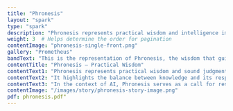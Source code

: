 ```yaml
---
title: "Phronesis"
layout: "spark"
type: "spark"
description: "Phronesis represents practical wisdom and intelligence imparted to humans."
weight: 3  # Helps determine the order for pagination
contentImage: "phronesis-single-front.png"
gallery: "Prometheus"
bandText: "This is the representation of Phronesis, the wisdom that guides human actions."
contentTitle: "Phronesis – Practical Wisdom"
contentText1: "Phronesis represents practical wisdom and sound judgment, an essential aspect of Prometheus’s character in gifting fire to humanity."
contentText2: "It highlights the balance between knowledge and its responsible use. In Prometheus’s case, his foresight guided the thoughtful use of fire despite Zeus's disapproval."
contentText3: "In the context of AI, Phronesis serves as a call for responsible innovation. It reminds us to develop AI tools not just because we can, but because they bring meaningful value to society."
contentImage: "/images/story/phronesis-story-image.png"
pdf: phronesis.pdf"
---
```


